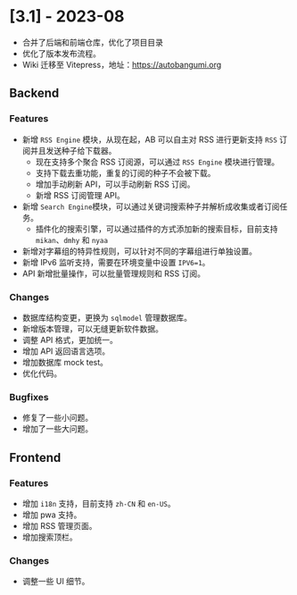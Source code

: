 # [3.1] - 2023-08

- 合并了后端和前端仓库，优化了项目目录
- 优化了版本发布流程。
- Wiki 迁移至 Vitepress，地址：https://autobangumi.org

## Backend

### Features

- 新增 `RSS Engine` 模块，从现在起，AB 可以自主对 RSS 进行更新支持 `RSS` 订阅并且发送种子给下载器。
  - 现在支持多个聚合 RSS 订阅源，可以通过 `RSS Engine` 模块进行管理。
  - 支持下载去重功能，重复的订阅的种子不会被下载。
  - 增加手动刷新 API，可以手动刷新 RSS 订阅。
  - 新增 RSS 订阅管理 API。
- 新增 `Search Engine`模块，可以通过关键词搜索种子并解析成收集或者订阅任务。
  - 插件化的搜索引擎，可以通过插件的方式添加新的搜索目标，目前支持 `mikan`、`dmhy` 和 `nyaa`
- 新增对字幕组的特异性规则，可以针对不同的字幕组进行单独设置。
- 新增 IPv6 监听支持，需要在环境变量中设置 `IPV6=1`。
- API 新增批量操作，可以批量管理规则和 RSS 订阅。

### Changes

- 数据库结构变更，更换为 `sqlmodel` 管理数据库。
- 新增版本管理，可以无缝更新软件数据。
- 调整 API 格式，更加统一。
- 增加 API 返回语言选项。
- 增加数据库 mock test。
- 优化代码。

### Bugfixes

- 修复了一些小问题。
- 增加了一些大问题。

## Frontend

### Features

- 增加 `i18n` 支持，目前支持 `zh-CN` 和 `en-US`。
- 增加 pwa 支持。
- 增加 RSS 管理页面。
- 增加搜索顶栏。

### Changes

- 调整一些 UI 细节。